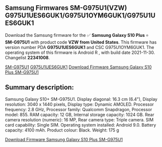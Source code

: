 <h2>Samsung Firmwares SM-G975U1(VZW) G975U1UES6GUK1/G975U1OYM6GUK1/G975U1UES6GUK1</h2>
Download the Samsung firmware for the ✅ <strong>Samsung Galaxy S10 Plus </strong> ⭐ <strong>SM-G975U1</strong> with product code <strong>VZW</strong> <strong> from United States</strong>. This firmware has version number PDA <strong>G975U1UES6GUK1</strong> and CSC G975U1OYM6GUK1. The operating system of this firmware is Android R , with build date 2021-11-30. Changelist <strong>22341008</strong>.


[SM-G975U1](https://samfirm.shop/samsung/model/SM-G975U1)
[G975U1UES6GUK1](https://samfirm.shop/samsung/pda/G975U1UES6GUK1)
[Download Firmware Samsung Galaxy S10 Plus SM-G975U1](https://samfirm.shop/samsung/firmware/478913)
<h2>Summary description:</h2>
<p>Samsung Galaxy S10+ SM-G975U1. Display diagonal: 16.3 cm (6.4"), Display resolution: 3040 x 1440 pixels, Display type: Dynamic AMOLED. Processor frequency: 2.8 GHz, Processor family: Qualcomm Snapdragon, Processor model: 855. RAM capacity: 12 GB, Internal storage capacity: 1024 GB. Rear camera resolution (numeric): 16 MP, Rear camera type: Triple camera. SIM card capability: Single SIM. Operating system installed: Android 9.0. Battery capacity: 4100 mAh. Product colour: Black. Weight: 175 g</p>


[Download Firmware Samsung Galaxy S10 Plus SM-G975U1](https://samfirm.shop/samsung/firmware/478913)
